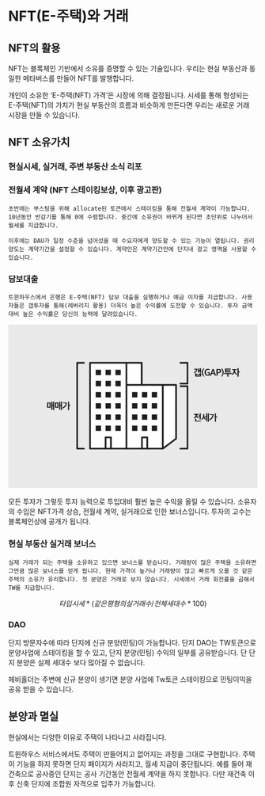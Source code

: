 # NFT(E-주택)와 거래

## NFT의 활용

NFT는 블록체인 기반에서 소유를 증명할 수 있는 기술입니다. 우리는 현실 부동산과 동일한 메타버스를 만들어 NFT를 발행합니다.&#x20;

개인이 소유한 ‘E-주택(NFT) 가격’은 시장에 의해 결정됩니다. 시세를 통해 형성되는 E-주택(NFT)의 가치가 현실 부동산의 흐름과 비슷하게 만든다면 우리는 새로운 거래 시장을 만들 수 있습니다.

## NFT 소유가치

### 현실시세, 실거래, 주변 부동산 소식 리포

### 전월세 계약 (NFT 스테이킹보상, 이후 광고판)&#x20;

&#x20;`초반에는 부스팅을 위해 allocate된 토큰에서 스테이킹을 통해 전월세 계약이 가능합니다. 10년동안 반감기를 통해 0에 수렴합니다. 중간에 소유권이 바뀌게 된다면 초단위로 나누어서 월세를 지급합니다.`&#x20;

&#x20;`이후에는 DAU가 일정 수준을 넘어섰을 때 수요자에게 양도할 수 있는 기능이 열립니다. 권리 양도는 계약기간을 설정할 수 있습니다. 계약인은 계약기간안에 단지내 광고 영역을 사용할 수 있습니다.`

### 담보대출

`트윈하우스에서 은행은 E-주택(NFT) 담보 대출을 실행하거나 예금 이자를 지급합니다. 사용자들은 갭투자를 통해(레버리지 활용) 더욱더 높은 수익률에 도전할 수 있습니다. 투자 금액대비 높은 수익률은 당신의 능력에 달려있습니다.`

![출처 갭투자란 + 전세사기 막는 ‘이건 꼭 해야해’](../../.gitbook/assets/gap.png)



모든 투자가 그렇듯 투자 능력으로 투입대비 훨씬 높은 수익을 올릴 수 있습니다. 소유자의 수입은 NFT가격 상승, 전월세 계약, 실거래으로 인한 보너스입니다. 투자의 고수는 블록체인상에 공개가 됩니다.

### 현실 부동산 실거래 보너스

`실제 거래가 되는 주택을 소유하고 있으면 보너스를 받습니다. 거래량이 많은 주택을 소유하면 그만큼 많은 보너스를 얻게 됩니다. 현재 가격이 높거나 거래량이 많고 빠르게 오를 것 같은 주택의 소유가 유리합니다. 첫 분양은 거래로 보지 않습니다. 시세에서 거래 회전률을 곱해서 TW를 지급합니다.`

$$
타입 시세 * (같은 평형의 실거래수 / 전체세대수 * 100)
$$

### DAO

단지 방문자수에 따라 단지에 신규 분양(민팅)이 가능합니다. 단지 DAO는 TW토큰으로 분양사업에 스테이킹을 할 수 있고, 단지 분양(민팅) 수익의 일부를 공유받습니다. 단 단지 분양은 실제 세대수 보다 많아질 수 없습니다.

헤비홀더는 주변에 신규 분양이 생기면 분양 사업에 Tw토큰 스테이킹으로 민팅이익을 공유 받을 수 있습니다.

## 분양과 멸실

현실에서는 다양한 이유로 주택이 나타나고 사라집니다.&#x20;

트윈하우스 서비스에서도 주택이 만들어지고 없어지는 과정을 그대로 구현합니다. 주택이 기능을 하지 못하면 단지 페이지가 사라지고, 월세 지급이 중단됩니다. 예를 들어 재건축으로 공사중인 단지는 공사 기간동안 전월세 계약을 하지 못합니다. 다만 재건축 이후 신축 단지에 조합원 자격으로 입주가 가능합니다.
